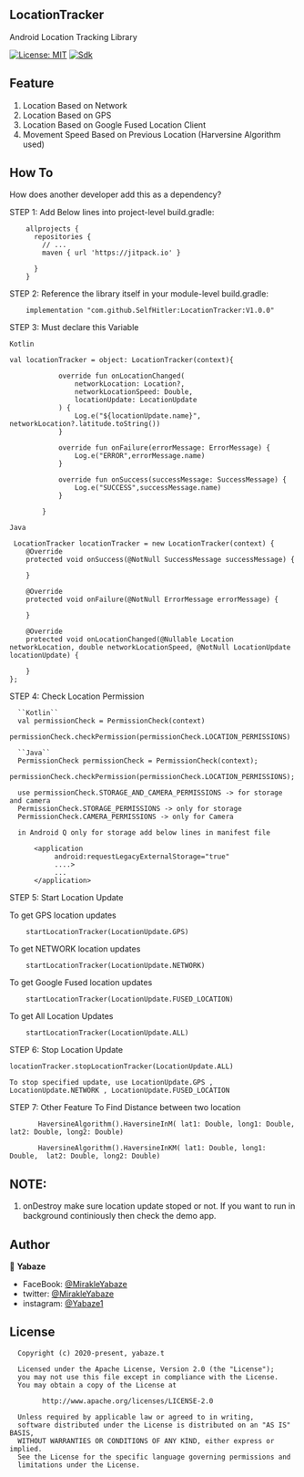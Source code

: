 ## LocationTracker
Android Location Tracking Library 

[![License: MIT](https://img.shields.io/badge/License-MIT-yellow.svg)](https://opensource.org/licenses/MIT)
[![Sdk](https://img.shields.io/badge/sdk-16%2B-brightgreen.svg?style=plastic)](https://android-arsenal.com/api?level=16)

Feature
-----------------
1. Location Based on Network
2. Location Based on GPS
3. Location Based on Google Fused Location Client
4. Movement Speed Based on Previous Location (Harversine Algorithm used)

How To
-----------------
How does another developer add this as a dependency?

STEP 1:  Add Below lines into project-level build.gradle:    

        allprojects {
          repositories {
            // ...
            maven { url 'https://jitpack.io' }

          }
        }
        
STEP 2: Reference the library itself in your module-level build.gradle:      

        implementation "com.github.SelfHitler:LocationTracker:V1.0.0"

STEP 3: Must declare this Variable 

  ``Kotlin``

    val locationTracker = object: LocationTracker(context){

                override fun onLocationChanged(
                    networkLocation: Location?,
                    networkLocationSpeed: Double,
                    locationUpdate: LocationUpdate
                ) {
                    Log.e("${locationUpdate.name}", networkLocation?.latitude.toString())
                }

                override fun onFailure(errorMessage: ErrorMessage) {
                    Log.e("ERROR",errorMessage.name)
                }

                override fun onSuccess(successMessage: SuccessMessage) {
                    Log.e("SUCCESS",successMessage.name)
                }

            }
            
 
 ``Java``
 
     LocationTracker locationTracker = new LocationTracker(context) {
        @Override
        protected void onSuccess(@NotNull SuccessMessage successMessage) {

        }

        @Override
        protected void onFailure(@NotNull ErrorMessage errorMessage) {

        }

        @Override
        protected void onLocationChanged(@Nullable Location networkLocation, double networkLocationSpeed, @NotNull LocationUpdate locationUpdate) {
            
        }
    };

STEP 4: Check Location Permission
      
      ``Kotlin``
      val permissionCheck = PermissionCheck(context)
      permissionCheck.checkPermission(permissionCheck.LOCATION_PERMISSIONS)
      
      ``Java``
      PermissionCheck permissionCheck = PermissionCheck(context);
      permissionCheck.checkPermission(permissionCheck.LOCATION_PERMISSIONS);

      use permissionCheck.STORAGE_AND_CAMERA_PERMISSIONS -> for storage and camera
      PermissionCheck.STORAGE_PERMISSIONS -> only for storage
      PermissionCheck.CAMERA_PERMISSIONS -> only for Camera
      
      in Android Q only for storage add below lines in manifest file
      
          <application
               android:requestLegacyExternalStorage="true"
               ....>
               ...
          </application>     
      

STEP 5: Start Location Update

   To get GPS location updates    
   
        startLocationTracker(LocationUpdate.GPS)

   To get NETWORK location updates
   
        startLocationTracker(LocationUpdate.NETWORK)

   To get Google Fused location updates
   
        startLocationTracker(LocationUpdate.FUSED_LOCATION)
   
   To get All Location Updates
   
        startLocationTracker(LocationUpdate.ALL)
   
   
STEP 6: Stop Location Update
    
    locationTracker.stopLocationTracker(LocationUpdate.ALL)
    
    To stop specified update, use LocationUpdate.GPS , LocationUpdate.NETWORK , LocationUpdate.FUSED_LOCATION

STEP 7: Other Feature
        To Find Distance between two location 
    
           HaversineAlgorithm().HaversineInM( lat1: Double, long1: Double,  lat2: Double, long2: Double)
    
           HaversineAlgorithm().HaversineInKM( lat1: Double, long1: Double,  lat2: Double, long2: Double)
    
## NOTE:
1. onDestroy make sure location update stoped or not. If you want to run in background continiously then check the demo app.
                      
## Author

👤 **Yabaze**

- FaceBook: [@MirakleYabaze](https://www.facebook.com/mirakle.yabaze)
- twitter: [@MirakleYabaze](https://twitter.com/mirakleyabaze)
- instagram: [@Yabaze1](https://www.instagram.com/yabaze1/)

License
-----------------

      Copyright (c) 2020-present, yabaze.t

      Licensed under the Apache License, Version 2.0 (the "License");
      you may not use this file except in compliance with the License.
      You may obtain a copy of the License at

            http://www.apache.org/licenses/LICENSE-2.0

      Unless required by applicable law or agreed to in writing,
      software distributed under the License is distributed on an "AS IS" BASIS,
      WITHOUT WARRANTIES OR CONDITIONS OF ANY KIND, either express or implied.
      See the License for the specific language governing permissions and
      limitations under the License.
